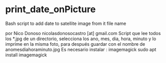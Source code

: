 # print_date_onPicture
Bash script to add date to satellite image from it file name  

 por Nico Donoso nicolasdonosocastro [at] gmail.com 
 Script que lee todos los *.jpg de un directorio, selecciona los ano, mes, dia, hora, minuto y lo imprime en la misma foto, para después guardar con el nombre de anomesdiahoraminuto.jpg
Es necesario instalar : imagemagick
sudo apt install imagemagick
